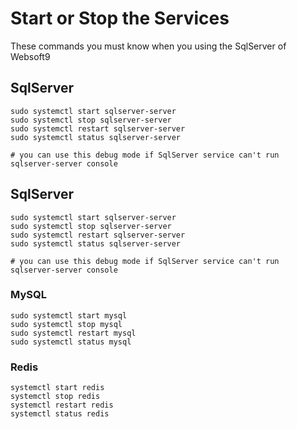 # Start or Stop the Services

These commands you must know when you using the SqlServer of Websoft9

## SqlServer

```shell
sudo systemctl start sqlserver-server
sudo systemctl stop sqlserver-server
sudo systemctl restart sqlserver-server
sudo systemctl status sqlserver-server

# you can use this debug mode if SqlServer service can't run
sqlserver-server console
```

## SqlServer

```shell
sudo systemctl start sqlserver-server
sudo systemctl stop sqlserver-server
sudo systemctl restart sqlserver-server
sudo systemctl status sqlserver-server

# you can use this debug mode if SqlServer service can't run
sqlserver-server console
```

### MySQL

```shell
sudo systemctl start mysql
sudo systemctl stop mysql
sudo systemctl restart mysql
sudo systemctl status mysql
```

### Redis

```shell
systemctl start redis
systemctl stop redis
systemctl restart redis
systemctl status redis
```